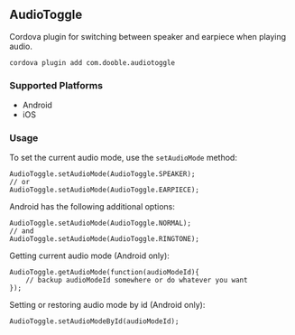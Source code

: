 ## AudioToggle

Cordova plugin for switching between speaker and earpiece when playing audio.

    cordova plugin add com.dooble.audiotoggle

### Supported Platforms

- Android
- iOS

### Usage

To set the current audio mode, use the `setAudioMode` method:

    AudioToggle.setAudioMode(AudioToggle.SPEAKER);
    // or
    AudioToggle.setAudioMode(AudioToggle.EARPIECE);

Android has the following additional options:

    AudioToggle.setAudioMode(AudioToggle.NORMAL);
    // and
    AudioToggle.setAudioMode(AudioToggle.RINGTONE);


Getting current audio mode (Android only):
	
	AudioToggle.getAudioMode(function(audioModeId){
        // backup audioModeId somewhere or do whatever you want
    });
    
Setting or restoring audio mode by id (Android only):

	AudioToggle.setAudioModeById(audioModeId);
